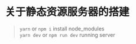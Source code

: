 # 关于静态资源服务器的搭建

> `yarn` or `npm i` install node_modules  
>  `yarn dev` or `npm run dev` running server
